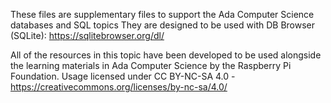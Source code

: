 These files are supplementary files to support the Ada Computer Science databases and SQL topics
They are designed to be used with DB Browser (SQLite):
https://sqlitebrowser.org/dl/


All of the resources in this topic have been developed to be used alongside the learning materials in Ada Computer Science by the Raspberry Pi Foundation. Usage licensed under CC BY-NC-SA 4.0 - https://creativecommons.org/licenses/by-nc-sa/4.0/
